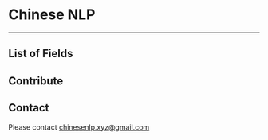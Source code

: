 # Chinese NLP

---

## List of Fields

## Contribute

## Contact

Please contact chinesenlp.xyz@gmail.com


